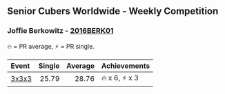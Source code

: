 ## Senior Cubers Worldwide - Weekly Competition
### Joffie Berkowitz - [2016BERK01](https://www.worldcubeassociation.org/persons/2016BERK01)

🔥 = PR average, ⚡ = PR single.

| Event | Single | Average | Achievements|
| :-- | --: | --: | :-- |
| [3x3x3](joffie_berkowitz/333.md) | 25.79 | 28.76 | 🔥 x 6, ⚡ x 3 |

<!-- Global site tag (gtag.js) - Google Analytics -->
<script async src="https://www.googletagmanager.com/gtag/js?id=UA-86348435-3"></script>
<script>window.dataLayer = window.dataLayer || []; function gtag() {dataLayer.push(arguments);} gtag('js', new Date()); gtag('config', 'UA-86348435-3');</script>
